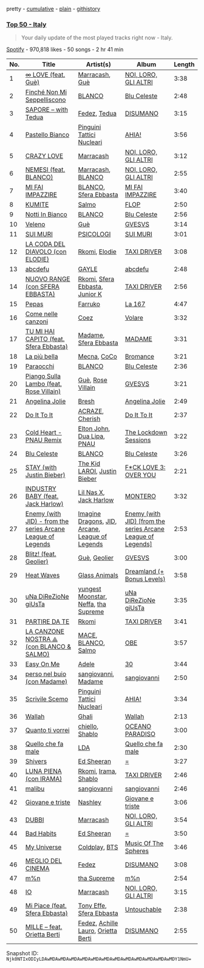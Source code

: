 pretty - [cumulative](/playlists/cumulative/37i9dQZEVXbIQnj7RRhdSX.md) - [plain](/playlists/plain/37i9dQZEVXbIQnj7RRhdSX) - [githistory](https://github.githistory.xyz/mackorone/spotify-playlist-archive/blob/main/playlists/plain/37i9dQZEVXbIQnj7RRhdSX)

### [Top 50 \- Italy](https://open.spotify.com/playlist/37i9dQZEVXbIQnj7RRhdSX)

> Your daily update of the most played tracks right now \- Italy.

[Spotify](https://open.spotify.com/user/spotify) - 970,818 likes - 50 songs - 2 hr 41 min

| No. | Title | Artist(s) | Album | Length |
|---|---|---|---|---|
| 1 | [∞ LOVE \(feat\. Guè\)](https://open.spotify.com/track/2VyZWWKamfq7kVnh5gMgPd) | [Marracash](https://open.spotify.com/artist/5AZuEF0feCXMkUCwQiQlW7), [Guè](https://open.spotify.com/artist/7F2utINZ6tSokSiZTQBE27) | [NOI, LORO, GLI ALTRI](https://open.spotify.com/album/2UgbcJeoUQ0m1gbLZNDZgp) | 3:38 |
| 2 | [Finché Non Mi Seppelliscono](https://open.spotify.com/track/16EJNayKtC09M0Fi7Py47s) | [BLANCO](https://open.spotify.com/artist/1MRiIeZbc0cRuxOafDUCtH) | [Blu Celeste](https://open.spotify.com/album/7zFt7hLRPxemmlzVzg5uec) | 2:48 |
| 3 | [SAPORE – with Tedua](https://open.spotify.com/track/3QdtpN3K8s2aDsX6o10KZK) | [Fedez](https://open.spotify.com/artist/3pgCLfNbw5ozIfoNsvDU7i), [Tedua](https://open.spotify.com/artist/1AgAVqo74e2q4FVvg0xpT7) | [DISUMANO](https://open.spotify.com/album/6gMA11qiuxvAkeoUfAloN9) | 3:15 |
| 4 | [Pastello Bianco](https://open.spotify.com/track/0bKDQionn4VKcgNKbs4SWX) | [Pinguini Tattici Nucleari](https://open.spotify.com/artist/6RdcIWVKYYzNzjQRd3oyHS) | [AHIA!](https://open.spotify.com/album/0b2peKNz7zmn4xIxfPBUPa) | 3:56 |
| 5 | [CRAZY LOVE](https://open.spotify.com/track/3HYK8FMGNQu1Whl8DdtsRC) | [Marracash](https://open.spotify.com/artist/5AZuEF0feCXMkUCwQiQlW7) | [NOI, LORO, GLI ALTRI](https://open.spotify.com/album/2UgbcJeoUQ0m1gbLZNDZgp) | 3:12 |
| 6 | [NEMESI \(feat\. BLANCO\)](https://open.spotify.com/track/1oMZnVIuo6GmUNnemu8sLu) | [Marracash](https://open.spotify.com/artist/5AZuEF0feCXMkUCwQiQlW7), [BLANCO](https://open.spotify.com/artist/1MRiIeZbc0cRuxOafDUCtH) | [NOI, LORO, GLI ALTRI](https://open.spotify.com/album/2UgbcJeoUQ0m1gbLZNDZgp) | 2:55 |
| 7 | [MI FAI IMPAZZIRE](https://open.spotify.com/track/1x3Qb8np6S1UvpSLthwEJN) | [BLANCO](https://open.spotify.com/artist/1MRiIeZbc0cRuxOafDUCtH), [Sfera Ebbasta](https://open.spotify.com/artist/23TFHmajVfBtlRx5MXqgoz) | [MI FAI IMPAZZIRE](https://open.spotify.com/album/59L5yJfDpvDFynmhe2QbYS) | 3:40 |
| 8 | [KUMITE](https://open.spotify.com/track/6yaNNYWPjkWHbh1jADEyJO) | [Salmo](https://open.spotify.com/artist/3hBQ4zniNdQf1cqqo6hzuW) | [FLOP](https://open.spotify.com/album/7DvK67C21i6go7olhjvLgT) | 2:50 |
| 9 | [Notti In Bianco](https://open.spotify.com/track/1PWOkqMORYdGa0OEh2GaXM) | [BLANCO](https://open.spotify.com/artist/1MRiIeZbc0cRuxOafDUCtH) | [Blu Celeste](https://open.spotify.com/album/7zFt7hLRPxemmlzVzg5uec) | 2:56 |
| 10 | [Veleno](https://open.spotify.com/track/5b5LAmQZx3mKmhL7PQGegi) | [Guè](https://open.spotify.com/artist/7F2utINZ6tSokSiZTQBE27) | [GVESVS](https://open.spotify.com/album/1fONeOwepyow1t4dUw0RcL) | 3:14 |
| 11 | [SUI MURI](https://open.spotify.com/track/5M3SYjElWjKlD3jgONFw4w) | [PSICOLOGI](https://open.spotify.com/artist/0fskdccy6fvnWMNMNPqEro) | [SUI MURI](https://open.spotify.com/album/4QH1iXuy56kG7qXjLfefaf) | 3:01 |
| 12 | [LA CODA DEL DIAVOLO \(con ELODIE\)](https://open.spotify.com/track/6oYcyS6salzWI1ysjEScFh) | [Rkomi](https://open.spotify.com/artist/056KMTw6IztdQjBmFfVyO3), [Elodie](https://open.spotify.com/artist/7GgpsUpkj3olseoaTY7TEY) | [TAXI DRIVER](https://open.spotify.com/album/4D04TN7Kw7Bq98kfDjUmgh) | 3:08 |
| 13 | [abcdefu](https://open.spotify.com/track/4fouWK6XVHhzl78KzQ1UjL) | [GAYLE](https://open.spotify.com/artist/2VSHKHBTiXWplO8lxcnUC9) | [abcdefu](https://open.spotify.com/album/6tUQPKlpR4x1gjrXTtOImI) | 2:48 |
| 14 | [NUOVO RANGE \(con SFERA EBBASTA\)](https://open.spotify.com/track/3fxSSvnUS7ALxmhOckb7t6) | [Rkomi](https://open.spotify.com/artist/056KMTw6IztdQjBmFfVyO3), [Sfera Ebbasta](https://open.spotify.com/artist/23TFHmajVfBtlRx5MXqgoz), [Junior K](https://open.spotify.com/artist/63pCdEiziMCDjGOdM1XCrJ) | [TAXI DRIVER](https://open.spotify.com/album/0u0sBgOAOo8TBlIp1HcrHp) | 2:56 |
| 15 | [Pepas](https://open.spotify.com/track/2B4GHvToeLTOBB4QLzW3Ni) | [Farruko](https://open.spotify.com/artist/329e4yvIujISKGKz1BZZbO) | [La 167](https://open.spotify.com/album/0T6QxdJZwYrXPHd829SnqK) | 4:47 |
| 16 | [Come nelle canzoni](https://open.spotify.com/track/0JsfWhQ2STKCqsvKse3Rgj) | [Coez](https://open.spotify.com/artist/5dXlc7MnpaTeUIsHLVe3n4) | [Volare](https://open.spotify.com/album/1mduA9KWQcE64fHeH8U17C) | 3:32 |
| 17 | [TU MI HAI CAPITO \(feat\. Sfera Ebbasta\)](https://open.spotify.com/track/2tIyoiGw4F82z2C8zb7eZB) | [Madame](https://open.spotify.com/artist/1vgQksyJ0IVz8y9XerEOy3), [Sfera Ebbasta](https://open.spotify.com/artist/23TFHmajVfBtlRx5MXqgoz) | [MADAME](https://open.spotify.com/album/7oF6ed3aSHU6aDD4MD3LIr) | 3:31 |
| 18 | [La più bella](https://open.spotify.com/track/0sAroRXvF6YQqMdonRDE9e) | [Mecna](https://open.spotify.com/artist/4yUvIAm9mSJyLt1WLrOxAZ), [CoCo](https://open.spotify.com/artist/5FEh6KHK99CyLXp3qFvZFM) | [Bromance](https://open.spotify.com/album/5t1JK0YSFFJF6FGtQvm0eG) | 3:21 |
| 19 | [Paraocchi](https://open.spotify.com/track/40zkeKA3HRN8Nzo6kbNOCp) | [BLANCO](https://open.spotify.com/artist/1MRiIeZbc0cRuxOafDUCtH) | [Blu Celeste](https://open.spotify.com/album/7zFt7hLRPxemmlzVzg5uec) | 2:36 |
| 20 | [Piango Sulla Lambo \(feat\. Rose Villain\)](https://open.spotify.com/track/7u02ZUejB2uhTw1WuFXrlf) | [Guè](https://open.spotify.com/artist/7F2utINZ6tSokSiZTQBE27), [Rose Villain](https://open.spotify.com/artist/2aya6KuqjXEhHBqYKsTPLs) | [GVESVS](https://open.spotify.com/album/1fONeOwepyow1t4dUw0RcL) | 3:21 |
| 21 | [Angelina Jolie](https://open.spotify.com/track/0tD4EXZRm1JGDYWtKYFLWK) | [Bresh](https://open.spotify.com/artist/7FeObngbQ0GY3SojNwKdKn) | [Angelina Jolie](https://open.spotify.com/album/6sE81aPV364gLYtUBwgzwR) | 2:49 |
| 22 | [Do It To It](https://open.spotify.com/track/20on25jryn53hWghthWWW3) | [ACRAZE](https://open.spotify.com/artist/4pnp4w9g30yLfVIAFnZMRd), [Cherish](https://open.spotify.com/artist/1c70yCa8sRgIiQxl3HOEFo) | [Do It To It](https://open.spotify.com/album/58cd90Jkrovggh556JPN9L) | 2:37 |
| 23 | [Cold Heart \- PNAU Remix](https://open.spotify.com/track/7rglLriMNBPAyuJOMGwi39) | [Elton John](https://open.spotify.com/artist/3PhoLpVuITZKcymswpck5b), [Dua Lipa](https://open.spotify.com/artist/6M2wZ9GZgrQXHCFfjv46we), [PNAU](https://open.spotify.com/artist/6n28c9qs9hNGriNa72b26u) | [The Lockdown Sessions](https://open.spotify.com/album/7wHczdY0ek3FHnfVhk10om) | 3:22 |
| 24 | [Blu Celeste](https://open.spotify.com/track/0BeXxjO6mgLDzg4xA6UheO) | [BLANCO](https://open.spotify.com/artist/1MRiIeZbc0cRuxOafDUCtH) | [Blu Celeste](https://open.spotify.com/album/7zFt7hLRPxemmlzVzg5uec) | 3:26 |
| 25 | [STAY \(with Justin Bieber\)](https://open.spotify.com/track/5PjdY0CKGZdEuoNab3yDmX) | [The Kid LAROI](https://open.spotify.com/artist/2tIP7SsRs7vjIcLrU85W8J), [Justin Bieber](https://open.spotify.com/artist/1uNFoZAHBGtllmzznpCI3s) | [F\*CK LOVE 3: OVER YOU](https://open.spotify.com/album/4bZJWQhHKJckFLJuYdvyX2) | 2:21 |
| 26 | [INDUSTRY BABY \(feat\. Jack Harlow\)](https://open.spotify.com/track/5Z9KJZvQzH6PFmb8SNkxuk) | [Lil Nas X](https://open.spotify.com/artist/7jVv8c5Fj3E9VhNjxT4snq), [Jack Harlow](https://open.spotify.com/artist/2LIk90788K0zvyj2JJVwkJ) | [MONTERO](https://open.spotify.com/album/6pOiDiuDQqrmo5DbG0ZubR) | 3:32 |
| 27 | [Enemy \(with JID\) \- from the series Arcane League of Legends](https://open.spotify.com/track/1r9xUipOqoNwggBpENDsvJ) | [Imagine Dragons](https://open.spotify.com/artist/53XhwfbYqKCa1cC15pYq2q), [JID](https://open.spotify.com/artist/6U3ybJ9UHNKEdsH7ktGBZ7), [Arcane](https://open.spotify.com/artist/57nPqD7z62gDdq37US9XJR), [League of Legends](https://open.spotify.com/artist/47mIJdHORyRerp4os813jD) | [Enemy \(with JID\) \[from the series Arcane League of Legends\]](https://open.spotify.com/album/1bTgKomQYSkKYPD9UI9W4b) | 2:53 |
| 28 | [Blitz! \(feat\. Geolier\)](https://open.spotify.com/track/00gEB0MSDWojSbzIt1TrFT) | [Guè](https://open.spotify.com/artist/7F2utINZ6tSokSiZTQBE27), [Geolier](https://open.spotify.com/artist/27LlKWxS3KXW7RRAxN5S8s) | [GVESVS](https://open.spotify.com/album/1fONeOwepyow1t4dUw0RcL) | 3:00 |
| 29 | [Heat Waves](https://open.spotify.com/track/02MWAaffLxlfxAUY7c5dvx) | [Glass Animals](https://open.spotify.com/artist/4yvcSjfu4PC0CYQyLy4wSq) | [Dreamland \(+ Bonus Levels\)](https://open.spotify.com/album/0KTj6k94XZh0c6IEMfxeWV) | 3:58 |
| 30 | [uNa DiReZioNe giUsTa](https://open.spotify.com/track/1ktyKCzfI8hooCJP3X2yP5) | [yungest Moonstar](https://open.spotify.com/artist/3l9OOqBvHs4SM91bWqtaQb), [Neffa](https://open.spotify.com/artist/54dqxLAclwu0QSaTwCyCaF), [tha Supreme](https://open.spotify.com/artist/19i93sA0D7yS9dYoVNBqAA) | [uNa DiReZioNe giUsTa](https://open.spotify.com/album/51yDwPiJNSAOouxDtp1t3G) | 3:35 |
| 31 | [PARTIRE DA TE](https://open.spotify.com/track/43mGIsFZwISk1WWTcAK728) | [Rkomi](https://open.spotify.com/artist/056KMTw6IztdQjBmFfVyO3) | [TAXI DRIVER](https://open.spotify.com/album/0u0sBgOAOo8TBlIp1HcrHp) | 3:41 |
| 32 | [LA CANZONE NOSTRA ⟁ ︎\(con BLANCO & SALMO\)](https://open.spotify.com/track/1uXJYnCsXy2v50y0fDEEiV) | [MACE](https://open.spotify.com/artist/7gjqZ8coFZimZDtdk04WP1), [BLANCO](https://open.spotify.com/artist/1MRiIeZbc0cRuxOafDUCtH), [Salmo](https://open.spotify.com/artist/3hBQ4zniNdQf1cqqo6hzuW) | [OBE](https://open.spotify.com/album/2oT1W5fYFSfU3fz5Q55HWj) | 3:57 |
| 33 | [Easy On Me](https://open.spotify.com/track/46IZ0fSY2mpAiktS3KOqds) | [Adele](https://open.spotify.com/artist/4dpARuHxo51G3z768sgnrY) | [30](https://open.spotify.com/album/21jF5jlMtzo94wbxmJ18aa) | 3:44 |
| 34 | [perso nel buio \(con Madame\)](https://open.spotify.com/track/3M5rbwyOMpjb3Ge277ILVT) | [sangiovanni](https://open.spotify.com/artist/7dL0nOHwnSAsNAwpkPSGWP), [Madame](https://open.spotify.com/artist/1vgQksyJ0IVz8y9XerEOy3) | [sangiovanni](https://open.spotify.com/album/20ka24Xscw75vAaBohAA38) | 2:50 |
| 35 | [Scrivile Scemo](https://open.spotify.com/track/71r3UlkV7sWvUYjas5paqi) | [Pinguini Tattici Nucleari](https://open.spotify.com/artist/6RdcIWVKYYzNzjQRd3oyHS) | [AHIA!](https://open.spotify.com/album/0b2peKNz7zmn4xIxfPBUPa) | 3:34 |
| 36 | [Wallah](https://open.spotify.com/track/39CXkMn8AAFu3qwnZHJCNo) | [Ghali](https://open.spotify.com/artist/3egWSWp7Y4FyCKIyvXbw7L) | [Wallah](https://open.spotify.com/album/5lQJt5izjVQV15FGIwi1xv) | 2:13 |
| 37 | [Quanto ti vorrei](https://open.spotify.com/track/2KdcUxAJWAARnGTWmSWxwu) | [chiello](https://open.spotify.com/artist/5mjasIBQQPIqA9GV2Ys61h), [Shablo](https://open.spotify.com/artist/6hkKbkZGvAXuvle2FhCnxy) | [OCEANO PARADISO](https://open.spotify.com/album/2uopesg6vZ52owGKMTBl9m) | 3:00 |
| 38 | [Quello che fa male](https://open.spotify.com/track/1LNWoDTDsfIt9I4WM68xEa) | [LDA](https://open.spotify.com/artist/5FwDaIGy29GQC5d0MR7fKf) | [Quello che fa male](https://open.spotify.com/album/1t9fgMfIvJYn2YSbC8jbND) | 2:30 |
| 39 | [Shivers](https://open.spotify.com/track/50nfwKoDiSYg8zOCREWAm5) | [Ed Sheeran](https://open.spotify.com/artist/6eUKZXaKkcviH0Ku9w2n3V) | [=](https://open.spotify.com/album/32iAEBstCjauDhyKpGjTuq) | 3:27 |
| 40 | [LUNA PIENA \(con IRAMA\)](https://open.spotify.com/track/7xtDBQTR47nZwpBRu6pOdO) | [Rkomi](https://open.spotify.com/artist/056KMTw6IztdQjBmFfVyO3), [Irama](https://open.spotify.com/artist/5iot8OPcosJN9nCl7I5SdK), [Shablo](https://open.spotify.com/artist/6hkKbkZGvAXuvle2FhCnxy) | [TAXI DRIVER](https://open.spotify.com/album/0u0sBgOAOo8TBlIp1HcrHp) | 2:46 |
| 41 | [malibu](https://open.spotify.com/track/4p0o4pBoJPxYMXKhYbRzzw) | [sangiovanni](https://open.spotify.com/artist/7dL0nOHwnSAsNAwpkPSGWP) | [sangiovanni](https://open.spotify.com/album/4glIx4caTnxFFuRP5tUFaz) | 2:46 |
| 42 | [Giovane e triste](https://open.spotify.com/track/56WecW5HnWstqg0GvhseEP) | [Nashley](https://open.spotify.com/artist/5RiGhrEoM1SBjZoY25lCfe) | [Giovane e triste](https://open.spotify.com/album/0ZfMM8FzMhHGffOGdew5R1) | 3:06 |
| 43 | [DUBBI](https://open.spotify.com/track/7fI5RJec8R3jJ95pljZnkN) | [Marracash](https://open.spotify.com/artist/5AZuEF0feCXMkUCwQiQlW7) | [NOI, LORO, GLI ALTRI](https://open.spotify.com/album/2UgbcJeoUQ0m1gbLZNDZgp) | 3:54 |
| 44 | [Bad Habits](https://open.spotify.com/track/3rmo8F54jFF8OgYsqTxm5d) | [Ed Sheeran](https://open.spotify.com/artist/6eUKZXaKkcviH0Ku9w2n3V) | [=](https://open.spotify.com/album/32iAEBstCjauDhyKpGjTuq) | 3:50 |
| 45 | [My Universe](https://open.spotify.com/track/46HNZY1i7O6jwTA7Slo2PI) | [Coldplay](https://open.spotify.com/artist/4gzpq5DPGxSnKTe4SA8HAU), [BTS](https://open.spotify.com/artist/3Nrfpe0tUJi4K4DXYWgMUX) | [Music Of The Spheres](https://open.spotify.com/album/06mXfvDsRZNfnsGZvX2zpb) | 3:46 |
| 46 | [MEGLIO DEL CINEMA](https://open.spotify.com/track/58P3eeXDfBPfgrX2fQ1URh) | [Fedez](https://open.spotify.com/artist/3pgCLfNbw5ozIfoNsvDU7i) | [DISUMANO](https://open.spotify.com/album/6gMA11qiuxvAkeoUfAloN9) | 3:08 |
| 47 | [m%n](https://open.spotify.com/track/5VSmYYZYuSCSlOweGMpM1A) | [tha Supreme](https://open.spotify.com/artist/19i93sA0D7yS9dYoVNBqAA) | [m%n](https://open.spotify.com/album/6EkbZ11Pg8jQAViLSZ1o7y) | 2:54 |
| 48 | [IO](https://open.spotify.com/track/1U4dpTSsugnH510JzzCykV) | [Marracash](https://open.spotify.com/artist/5AZuEF0feCXMkUCwQiQlW7) | [NOI, LORO, GLI ALTRI](https://open.spotify.com/album/2UgbcJeoUQ0m1gbLZNDZgp) | 3:15 |
| 49 | [Mi Piace \(feat\. Sfera Ebbasta\)](https://open.spotify.com/track/5gCAQkBpp9HNKLB8unHgMj) | [Tony Effe](https://open.spotify.com/artist/6CKch2otN4SPznHf9ms5JF), [Sfera Ebbasta](https://open.spotify.com/artist/23TFHmajVfBtlRx5MXqgoz) | [Untouchable](https://open.spotify.com/album/6bIGovgsemnS7Y7DzvT61N) | 2:38 |
| 50 | [MILLE – feat\. Orietta Berti](https://open.spotify.com/track/73bPjp8U4lXPx5NY9IA6BJ) | [Fedez](https://open.spotify.com/artist/3pgCLfNbw5ozIfoNsvDU7i), [Achille Lauro](https://open.spotify.com/artist/0lI3rF4hi4op6UxqlLHPzv), [Orietta Berti](https://open.spotify.com/artist/6W7O7oseXcbYLoiarQrpOw) | [DISUMANO](https://open.spotify.com/album/6gMA11qiuxvAkeoUfAloN9) | 2:55 |

Snapshot ID: `Njk0NTIxODIyLDAwMDAwMDAwMDAwMDAwMDAwMDAwMDAwMDAwMDAwMDAwMDAwMDY1NmU=`